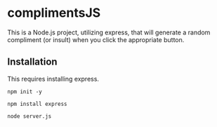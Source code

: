 # complimentsJS

This is a Node.js project, utilizing express, that will generate a random compliment (or insult) when you click the appropriate button.  

## Installation

This requires installing express.

```
npm init -y

npm install express

node server.js
```
